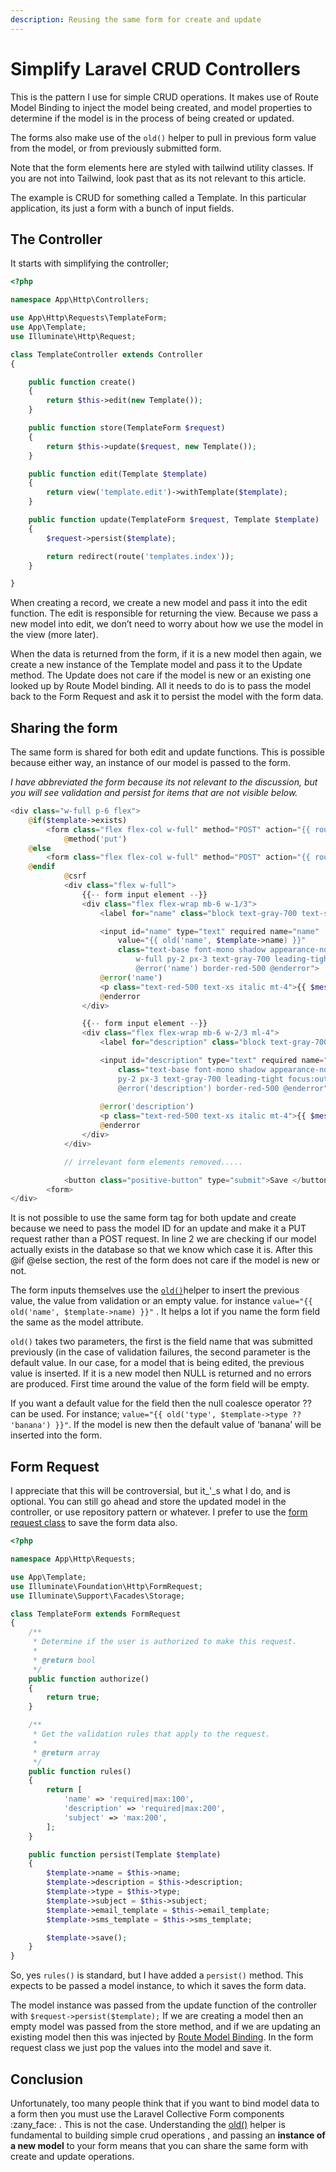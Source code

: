 ```yaml
---
description: Reusing the same form for create and update
---
```


# Simplify Laravel CRUD Controllers

This is the pattern I use for simple CRUD operations. It makes use of Route Model Binding to inject the model being created, and model properties to determine if the model is in the process of being created or updated.

The forms also make use of the `old()` helper to pull in previous form value from the model, or from previously submitted form.

Note that the form elements here are styled with tailwind utility classes. If you are not into Tailwind, look past that as its not relevant to this article.

The example is CRUD for something called a Template. In this particular application, its just a form with a bunch of input fields.

## The Controller&#x20;

It starts with simplifying the controller;

```php
<?php

namespace App\Http\Controllers;

use App\Http\Requests\TemplateForm;
use App\Template;
use Illuminate\Http\Request;

class TemplateController extends Controller
{

    public function create()
    {
        return $this->edit(new Template());
    }

    public function store(TemplateForm $request)
    {
        return $this->update($request, new Template());
    }

    public function edit(Template $template)
    {
        return view('template.edit')->withTemplate($template);
    }

    public function update(TemplateForm $request, Template $template)
    {
        $request->persist($template);

        return redirect(route('templates.index'));
    }

}
```

When creating a record, we create a new model and pass it into the edit function. The edit is responsible for returning the view. Because we pass a new model into edit, we don’t need to worry about how we use the model in the view (more later).

When the data is returned from the form, if it is a new model then again, we create a new instance of the Template model and pass it to the Update method. The Update does not care if the model is new or an existing one looked up by Route Model binding. All it needs to do is to pass the model back to the Form Request and ask it to persist the model with the form data.

## Sharing the form

The same form is shared for both edit and update functions. This is possible because either way, an instance of our model is passed to the form.

_I have abbreviated the form because its not relevant to the discussion, but you will see validation and persist for items that are not visible below._

```php
<div class="w-full p-6 flex">
    @if($template->exists)
        <form class="flex flex-col w-full" method="POST" action="{{ route('templates.update',$template) }}">
            @method('put')
    @else
        <form class="flex flex-col w-full" method="POST" action="{{ route('templates.store') }}">
    @endif
            @csrf
            <div class="flex w-full">
                {{-- form input element --}}
                <div class="flex flex-wrap mb-6 w-1/3">
                    <label for="name" class="block text-gray-700 text-sm font-bold mb-2">Template Name:</label>

                    <input id="name" type="text" required name="name"
                        value="{{ old('name', $template->name) }}"
                        class="text-base font-mono shadow appearance-none border rounded 
                            w-full py-2 px-3 text-gray-700 leading-tight focus:outline-none focus:shadow-outline 
                            @error('name') border-red-500 @enderror">
                    @error('name')
                    <p class="text-red-500 text-xs italic mt-4">{{ $message }}</p>
                    @enderror
                </div>

                {{-- form input element --}}
                <div class="flex flex-wrap mb-6 w-2/3 ml-4">
                    <label for="description" class="block text-gray-700 text-sm font-bold mb-2">Description:</label>

                    <input id="description" type="text" required name="description" value="{{ old('description', $template->description) }}"
                        class="text-base font-mono shadow appearance-none border rounded w-full 
                        py-2 px-3 text-gray-700 leading-tight focus:outline-none focus:shadow-outline 
                        @error('description') border-red-500 @enderror">
                        
                    @error('description')
                    <p class="text-red-500 text-xs italic mt-4">{{ $message }}</p>
                    @enderror
                </div>
            </div>

            // irrelevant form elements removed.....

            <button class="positive-button" type="submit">Save </button>
        <form>
</div>
```

It is not possible to use the same form tag for both update and create because we need to pass the model ID for an update and make it a PUT request rather than a POST request. In line 2 we are checking if our model actually exists in the database so that we know which case it is. After this @if @else section, the rest of the form does not care if the model is new or not.

The form inputs themselves use the [`old()`](https://laravel.com/docs/6.x/requests#old-input)helper to insert the previous value, the value from validation or an empty value. for instance `value="{{ old('name', $template->name) }}"` . It helps a lot if you name the form field the same as the model attribute.

`old()` takes two parameters, the first is the field name that was submitted previously (in the case of validation failures, the second parameter is the default value. In our case, for a model that is being edited, the previous value is inserted. If it is a new model then NULL is returned and no errors are produced. First time around the value of the form field will be empty.

If you want a default value for the field then the null coalesce operator ?? can be used. For instance; `value="{{ old('type', $template->type ?? 'banana') }}"`. If the model is new then the default value of ‘banana’ will be inserted into the form.

## Form Request

I appreciate that this will be controversial, but it_'_s what I do, and is optional. You can still go ahead and store the updated model in the controller, or use repository pattern or whatever. I prefer to use the [form request class](https://laravel.com/docs/7.x/validation#form-request-validation) to save the form data also.

```php
<?php

namespace App\Http\Requests;

use App\Template;
use Illuminate\Foundation\Http\FormRequest;
use Illuminate\Support\Facades\Storage;

class TemplateForm extends FormRequest
{
    /**
     * Determine if the user is authorized to make this request.
     *
     * @return bool
     */
    public function authorize()
    {
        return true;
    }

    /**
     * Get the validation rules that apply to the request.
     *
     * @return array
     */
    public function rules()
    {
        return [
            'name' => 'required|max:100',
            'description' => 'required|max:200',
            'subject' => 'max:200',
        ];
    }

    public function persist(Template $template)
    {
        $template->name = $this->name;
        $template->description = $this->description;
        $template->type = $this->type;
        $template->subject = $this->subject;
        $template->email_template = $this->email_template;
        $template->sms_template = $this->sms_template;

        $template->save();
    }
}
```

So, yes `rules()` is standard, but I have added a `persist()` method. This expects to be passed a model instance, to which it saves the form data.

The model instance was passed from the update function of the controller with `$request->persist($template);` If we are creating a model then an empty model was passed from the store method, and if we are updating an existing model then this was injected by [Route Model Binding](https://laravel.com/docs/6.x/routing#route-model-binding). In the form request class we just pop the values into the model and save it.

## Conclusion

Unfortunately, too many people think that if you want to bind model data to a form then you must use the Laravel Collective Form components :zany\_face: . This is not the case. Understanding the [old()](https://laravel.com/docs/7.x/helpers#method-old) helper is fundamental to building simple crud operations , and passing an **instance of a new model** to your form means that you can share the same form with create and update operations.
